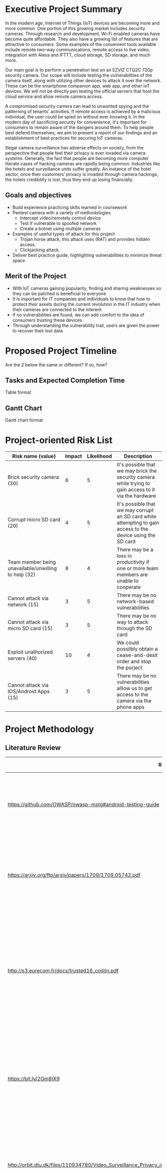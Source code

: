 # Executive Project Summary
In the modern age, Internet of Things (IoT) devices are becoming more and more common. One portion of this growing market includes security cameras. Through research and development, Wi-Fi enabled cameras have become quite affordable. They also have a growing list of features that are attractive to consumers. Some examples of the convenient tools available include remote two-way communications, remote access to live video, integration with Alexa and IFTTT, cloud storage, SD storage, and much more.  
  
Our main goal is to perform a penetration test on an EZVIZ CTQ2C 720p security camera. Our scope will include testing the vulnerabilities of the camera itself, along with utilizing other devices to attack it over the network. These can be the smartphone companion app, web app, and other IoT devices. We will not be directly pen testing the official servers that host the cloud service and allow remote camera access.  
  
A compromised security camera can lead to unwanted spying and the patterning of tenants' activities. If remote access is achieved by a malicious individual, the user could be spied on without ever knowing it. In the modern day of sacrificing security for convenience, it's important for consumers to remain aware of the dangers around them. To help people best defend themselves, we aim to present a report of our findings and an establishment of best practices for securing IoT cameras.

Illegal camera surveillance has adverse effects on society, from the perspective that people feel their privacy is ever invaded via camera systems. Generally, the fact that people are becoming more computer literate cases of hacking cameras are rapidly being common. Industries like the hotels and surveillance units suffer greatly. An instance of the hotel sector, once their customers’ privacy is invaded through camera hackings, the hotels credibility is lost, thus they end up losing financially. 

## Goals and objectives
* Build experience practicing skills learned in coursework
* Pentest camera with a variety of methodologies
    * Intercept video/remotely control device
    * Test if vulnerable to spoofed network
    * Create a botnet using multiple cameras  
* Examples of useful types of attack for this project
    * Trojan horse attack, this attack uses (RAT) and provides hidden access.
    * Clickjacking attack.
* Deliver best practice guide, highlighting vulnerabilities to minimize threat space

## Merit of the Project
* With IoT cameras gaining popularity, finding and sharing weaknesses so they can be patched is beneficial to everyone  
* It is important for IT companies and individuals to know that how to protect their assets during the current revolution in the IT industry when their cameras are connected to the interent. 
* If no vulnerabilities are found, we can add comfort to the idea of consumers trusting these devices
* Through understanding the vulnerability trail, users are given the power to recover their lost data

# Proposed Project Timeline
Are the 2 below the same or different? If so, how?

## Tasks and Expected Completion Time
Table format

## Gantt Chart
Gantt chart format

# Project-oriented Risk List
|Risk name (value)  | Impact     | Likelihood | Description |
|-------------------|------------|------------|-------------|
|Brick security camera (30) | 6 | 5 | It's possible that we may brick the security camera while trying to gain access to it via the hardware |
|Corrupt micro SD card (20) | 4 | 5 | It's possible that we may corrupt an SD card while attempting to gain access to the device using the SD card |
|Team member being unavailable/unwilling to help (32) | 8 | 4 | There may be a loss in productivity if one or more team members are unable to cooperate |
|Cannot attack via network (15) | 3 | 5 | There may be no network-based vulnerabilities |
|Cannot attack via micro SD card (15) | 3 | 5 | There may be no way to attack through the SD card |
|Exploit unathorized servers (40) | 10 | 4 | We could possilbly obtain a cease-and-desit order and stop the porject |
|Cannot attack via IOS/Android Apps (15) | 3 | 5 | There may be no vulnerabilities alllow us to get access to the camera via the phone apps |

# Project Methodology
## Literature Review
|Resource  | Author(s) | Importance | Signifcance to the group |
|-------------------|---------|---------------------------|-------------|
| https://github.com/OWASP/owasp-mstg#android-testing-guide | OWASP | There are in-depth guides on testing mobile device applications based on the operating system  | This is useful to the group because the device we are testing has an application on both android and iOS|
| https://arxiv.org/ftp/arxiv/papers/1709/1709.05742.pdf | Guri, Mordechai, Dima | Touches on how attackers use infrared waves to read signals from cameras remotely. The main mean of attacks discussed is exfiltration and infiltration.  | It’s useful to the group since the EZVIZ CTQ2C 720p security camera can be penetrated both internally and externally. |
| http://s3.eurecom.fr/docs/trusted16_costin.pdf | Costin,Andrei | There is detailed explanation on various attacks styles like steganography on surveillance systems and how to mitigate them  | The information is beneficial to the study in the sense that it gives an insight on how to overcome some of the vulnerabilities that might arise from the stud of the EZVIZ CTQ2C 720p security camera |
| https://bit.ly/2Gm8IX9 | Friedewald | Covers on how the society is affected by the surveillance and privacy issues. | The material is important since it helps in highlighting how the society is affected by the security breaches on the surveillance systems they install for their private use. | <-- FIX ME
| http://orbit.dtu.dk/files/110934780/Video_Surveillance_Privacy_issues_and_legal_compliance.pdf | Rajpoot, Qasim Mahmood, Christian | Covers on how the legal sector is coming in to counter attack the growing vice of breaches through camera systems.  | Material is important as it helps explain how demographic intervention promotes change on technological lawlessness. |
| https://arxiv.org/ftp/arxiv/papers/1802/1802.03110.pdf | Wei Zhou, Yuqing Zhang, and Peng Liu | In length discussions on IoT, and especially its efficiency and possible breaches. | Since the EZVIZ CTQ2C 720p security camera is an IoT technology most of the possible vulnerability routes affecting it are mentioned. |
| https://www.irks.at/assets/irks/Publikationen/Forschungsbericht/SurPRISE%20D3.3%20WP3%20Exploring%20the%20Challenges%20-%20Privacy%20Security%20Acceptability%20Alternatives%202013.pdf | Berglez, Regina, reinhard | Explains on how to enhance security when using surveillance systems. | It has some possible schemes that can come in handy to explain how security cameras can be used without fear of being hacked. |

## Technical Plan
Misuse cases (attack vector/space)

One threat space that we will attempt to use to gain access to the EZVIZ security camera are the smartphone applications, this includes the android or iOS applications, that can be used to setup the device as well as watching the live feed from the camera. In order to do this we will be using OWASP's penetration testing standard. This standard has instructions how to setup a testing enviornment for each operating system and suggestions how to test the security of android applications. If we are able to find a vulnerability within the aplication we will try to leverage it to gain access to the security camera.

In this study the group will attempt to access EZVIZ CTQ2C 720p security camera. To gain access to the camera, we will attempt getting its IP address though a web application called the angry IP scanner. Follow the steps as arraigned in Wei Zhou text. If any vulnerability is found, the test results will be recorded as further investigations are conducted.


# Resources/Technology needed
|Resource  | Dr. Hale needed? | Investigating Team member | Description |
|-------------------|---------|---------------------------|-------------|
|EZVIZ CTQ2C| no | Everyone | this allows everyone to do independent research |
| SD card | no | Everyone | Needed for the camera to be able to store recordings, does not come included with device |
| Iphone | no | Mohammed & Khalid | Needed to investigate the iOS app |
| Android Device | no | Jose & Thomas | Needed to investigate the android app |
| Burp suite | no | Christian | Needed to test the webapp |
| Server Space | no |Christian | Needed to test MITM attacks|
| Wireshark software | no | Mohammed & Khalid | Software used to monitor network traffic |
| Workstations and writing materials | no | Everyone | For recording test results during practical |

# First Sprint Plan
Kanban: located in the projects tab. 

